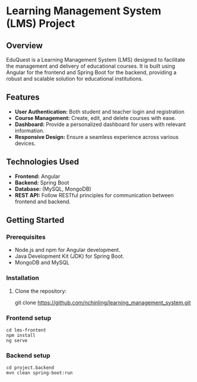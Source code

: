# Learning Management System (LMS) Project

## Overview

EduQuest is a Learning Management System (LMS) designed to facilitate the management and delivery of educational courses. It is built using Angular for the frontend and Spring Boot for the backend, providing a robust and scalable solution for educational institutions.

## Features

- **User Authentication:** Both student and teacher login and registration 
- **Course Management:** Create, edit, and delete courses with ease.
- **Dashboard:** Provide a personalized dashboard for users with relevant information.
- **Responsive Design:** Ensure a seamless experience across various devices.

## Technologies Used

- **Frontend:** Angular
- **Backend:** Spring Boot
- **Database:** (MySQL, MongoDB)
- **REST API:** Follow RESTful principles for communication between frontend and backend.

## Getting Started

### Prerequisites

- Node.js and npm for Angular development.
- Java Development Kit (JDK) for Spring Boot.
- MongoDB and MySQL 

### Installation

1. Clone the repository:

  
   git clone https://github.com/nchinling/learning_management_system.git

### Frontend setup
  
    cd lms-frontent
    npm install
    ng serve
    

### Backend setup
    cd project.backend
    mvn clean spring-boot:run
  



